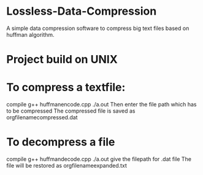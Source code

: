# Lossless-Data-Compression
A simple data compression software to compress big text files based on huffman algorithm.
# Project build on UNIX
# To compress a textfile:
compile
g++ huffmanencode.cpp
./a.out
Then enter the file path which has to be compressed
The compressed file is saved as orgfilenamecompressed.dat
# To decompress a file
compile
g++ huffmandecode.cpp
./a.out
give the filepath for .dat file
The file will be restored as orgfilenameexpanded.txt
